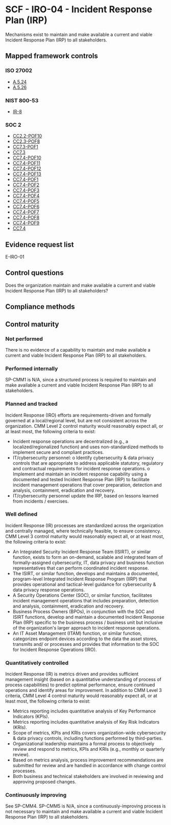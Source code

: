 # SCF - IRO-04 - Incident Response Plan (IRP)
Mechanisms exist to maintain and make available a current and viable Incident Response Plan (IRP) to all stakeholders.
## Mapped framework controls
### ISO 27002
- [A.5.24](../iso27002/a-5.md#a524)
- [A.5.26](../iso27002/a-5.md#a526)

### NIST 800-53
- [IR-8](../nist80053/ir-8.md)

### SOC 2
- [CC2.2-POF10](../soc2/cc22-pof10.md)
- [CC2.3-POF8](../soc2/cc23-pof8.md)
- [CC7.3-POF1](../soc2/cc73-pof1.md)
- [CC7.3](../soc2/cc73.md)
- [CC7.4-POF10](../soc2/cc74-pof10.md)
- [CC7.4-POF11](../soc2/cc74-pof11.md)
- [CC7.4-POF12](../soc2/cc74-pof12.md)
- [CC7.4-POF13](../soc2/cc74-pof13.md)
- [CC7.4-POF1](../soc2/cc74-pof1.md)
- [CC7.4-POF2](../soc2/cc74-pof2.md)
- [CC7.4-POF3](../soc2/cc74-pof3.md)
- [CC7.4-POF4](../soc2/cc74-pof4.md)
- [CC7.4-POF5](../soc2/cc74-pof5.md)
- [CC7.4-POF6](../soc2/cc74-pof6.md)
- [CC7.4-POF7](../soc2/cc74-pof7.md)
- [CC7.4-POF8](../soc2/cc74-pof8.md)
- [CC7.4-POF9](../soc2/cc74-pof9.md)
- [CC7.4](../soc2/cc74.md)

## Evidence request list
E-IRO-01

## Control questions
Does the organization maintain and make available a current and viable Incident Response Plan (IRP) to all stakeholders?

## Compliance methods


## Control maturity
### Not performed
There is no evidence of a capability to maintain and make available a current and viable Incident Response Plan (IRP) to all stakeholders.

### Performed internally
SP-CMM1 is N/A, since a structured process is required to maintain and make available a current and viable Incident Response Plan (IRP) to all stakeholders.

### Planned and tracked
Incident Response (IRO) efforts are requirements-driven and formally governed at a local/regional level, but are not consistent across the organization. CMM Level 2 control maturity would reasonably expect all, or at least most, the following criteria to exist:
- Incident response operations are decentralized (e.g., a localized/regionalized function) and uses non-standardized methods to implement secure and compliant practices.
- IT/cybersecurity personnel:
o	Identify cybersecurity & data privacy controls that are appropriate to address applicable statutory, regulatory and contractual requirements for incident response operations.
o	Implement and maintain an incident response capability using a documented and tested Incident Response Plan (IRP) to facilitate incident management operations that cover preparation, detection and analysis, containment, eradication and recovery.
- IT/cybersecurity personnel update the IRP, based on lessons learned from incidents / exercises.

### Well defined
Incident Response (IR) processes are standardized across the organization and centrally managed, where technically feasible, to ensure consistency. CMM Level 3 control maturity would reasonably expect all, or at least most, the following criteria to exist:
- An Integrated Security Incident Response Team (ISIRT), or similar function, exists to form an on-demand, scalable and integrated team of formally-assigned cybersecurity, IT, data privacy and business function representatives that can perform coordinated incident response.
- The ISIRT, or similar function, develops and maintains a documented, program-level Integrated Incident Response Program (IIRP) that provides operational and tactical-level guidance for cybersecurity & data privacy response operations.
- A Security Operations Center (SOC), or similar function, facilitates incident management operations that includes preparation, detection and analysis, containment, eradication and recovery.
- Business Process Owners (BPOs), in conjunction with the SOC and ISIRT functions, develop and maintain a documented Incident Response Plan (IRP) specific to the business process / business unit but inclusive of the organization's larger approach to incident response operations.
- An IT Asset Management (ITAM) function, or similar function, categorizes endpoint devices according to the data the asset stores, transmits and/ or processes and provides that information to the SOC for Incident Response Operations (IRO).

### Quantitatively controlled
Incident Response (IR) is metrics driven and provides sufficient management insight (based on a quantitative understanding of process of process capabilities) to predict optimal performance, ensure continued operations and identify areas for improvement. In addition to CMM Level 3 criteria, CMM Level 4 control maturity would reasonably expect all, or at least most, the following criteria to exist:
- Metrics reporting includes quantitative analysis of Key Performance Indicators (KPIs).
- Metrics reporting includes quantitative analysis of Key Risk Indicators (KRIs).
- Scope of metrics, KPIs and KRIs covers organization-wide cybersecurity & data privacy controls, including functions performed by third-parties.
- Organizational leadership maintains a formal process to objectively review and respond to metrics, KPIs and KRIs (e.g., monthly or quarterly review).
- Based on metrics analysis, process improvement recommendations are submitted for review and are handled in accordance with change control processes.
- Both business and technical stakeholders are involved in reviewing and approving proposed changes.

### Continuously improving
See SP-CMM4. SP-CMM5 is N/A, since a continuously-improving process is not necessary to maintain and make available a current and viable Incident Response Plan (IRP) to all stakeholders.

